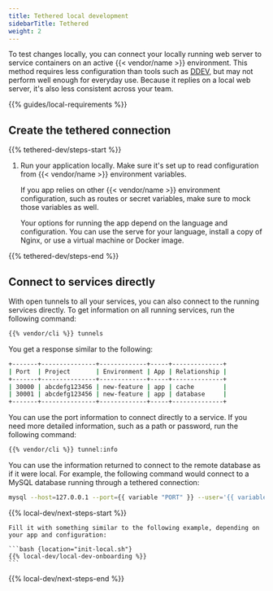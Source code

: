 ```yaml
---
title: Tethered local development
sidebarTitle: Tethered
weight: 2
---
```


To test changes locally, you can connect your locally running web server
to service containers on an active {{< vendor/name >}} environment.
This method requires less configuration than tools such as [DDEV](./ddev.md),
but may not perform well enough for everyday use.
Because it replies on a local web server, it's also less consistent across your team.

{{% guides/local-requirements %}}

## Create the tethered connection

{{% tethered-dev/steps-start %}}

1.  Run your application locally.
    Make sure it's set up to read configuration from {{< vendor/name >}} environment variables.

    If you app relies on other {{< vendor/name >}} environment configuration, such as routes or secret variables,
    make sure to mock those variables as well.

    Your options for running the app depend on the language and configuration.
    You can use the serve for your language, install a copy of Nginx,
    or use a virtual machine or Docker image.

{{% tethered-dev/steps-end %}}

## Connect to services directly

With open tunnels to all your services, you can also connect to the running services directly.
To get information on all running services, run the following command:

```bash
{{% vendor/cli %}} tunnels
```

You get a response similar to the following:

```bash
+-------+---------------+-------------+-----+--------------+
| Port  | Project       | Environment | App | Relationship |
+-------+---------------+-------------+-----+--------------+
| 30000 | abcdefg123456 | new-feature | app | cache        |
| 30001 | abcdefg123456 | new-feature | app | database     |
+-------+---------------+-------------+-----+--------------+
```

You can use the port information to connect directly to a service.
If you need more detailed information, such as a path or password, run the following command:

```bash
{{% vendor/cli %}} tunnel:info
```

You can use the information returned to connect to the remote database as if it were local.
For example, the following command would connect to a MySQL database running through a tethered connection:

```bash
mysql --host=127.0.0.1 --port={{ variable "PORT" }} --user='{{ variable "USERNAME" }}' --password='{{ variable "PASSWORD" }}' --database='{{ variable "PATH" }}'
```

{{% local-dev/next-steps-start %}}

    Fill it with something similar to the following example, depending on your app and configuration:

    ```bash {location="init-local.sh"}
    {{% local-dev/local-dev-onboarding %}}
    ```

{{% local-dev/next-steps-end %}}